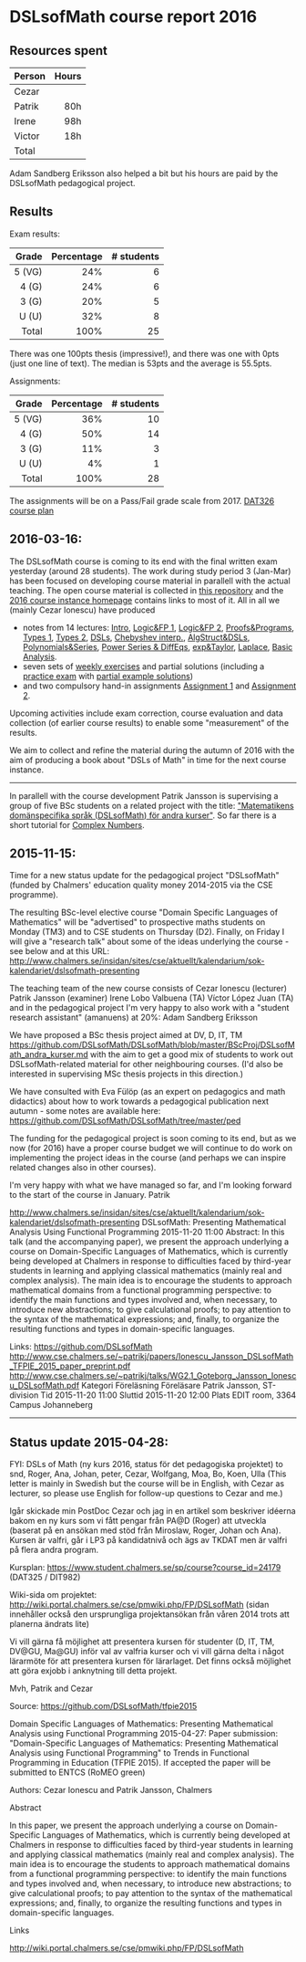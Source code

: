 # DSLsofMath course report 2016

## Resources spent

| Person | Hours |
| ------ | -----:|
| Cezar  |       |
| Patrik | 80h   |
| Irene  | 98h   |
| Victor | 18h   |
| Total  |       |

Adam Sandberg Eriksson also helped a bit but his hours are paid by the
DSLsofMath pedagogical project.

## Results

Exam results:

| Grade    | Percentage | # students |
| --------:| ----------:| ----------:|
|  5 (VG)  |        24% |          6 |
|  4 (G)   |        24% |          6 |
|  3 (G)   |        20% |          5 |
|  U (U)   |        32% |          8 |
| Total    |       100% |         25 |

There was one 100pts thesis (impressive!), and there was one with 0pts
(just one line of text). The median is 53pts and the average
is 55.5pts.

Assignments:

| Grade    | Percentage | # students |
| --------:| ----------:| ----------:|
| 5  (VG)  |       36%  |         10 |
| 4  (G)   |       50%  |         14 |
| 3  (G)   |       11%  |          3 |
| U  (U)   |        4%  |          1 |
| Total    |      100%  |         28 |

The assignments will be on a Pass/Fail grade scale from 2017.
[DAT326 course plan](https://www.student.chalmers.se/sp/course?course_id=24230)

## 2016-03-16:

The DSLsofMath course is coming to its end with the final written exam
yesterday (around 28 students). The work during study period 3
(Jan-Mar) has been focused on developing course material in parallell
with the actual teaching. The open course material is collected in
[this repository](https://github.com/DSLsofMath/DSLsofMath) and the
[2016 course instance homepage](../Course2016.md) contains links to
most of it. All in all we (mainly Cezar Ionescu) have produced

* notes from 14 lectures:
  [Intro](../Lectures/Lecture01.lhs),
  [Logic&FP 1](../Lectures/Lecture02.lhs),
  [Logic&FP 2](../Lectures/Lecture03.lhs),
  [Proofs&Programs](../Lectures/Lecture04.lhs),
  [Types 1](../Lectures/Lecture05.lhs),
  [Types 2](../Lectures/Lecture06.lhs),
  [DSLs](../Lectures/07/README.md),
  [Chebyshev interp.](../Lectures/Lecture08.pdf),
  [AlgStruct&DSLs](../Lectures/Lecture09.lhs),
  [Polynomials&Series](../Lectures/Lecture10.lhs),
  [Power Series & DiffEqs](../Lectures/Lecture11.lhs),
  [exp&Taylor](../Lectures/Lecture12.lhs),
  [Laplace](../Lectures/Lecture13.lhs),
  [Basic Analysis](../Lectures/BasicConcepts.lhs).
* seven sets of [weekly exercises](../Exercises/) and partial solutions (including a [practice exam](../Exam/PracticeExam.pdf) with [partial example solutions](../Exam/MockE.hs))
* and two compulsory hand-in assignments [Assignment 1](../Assignments/Assignment01.lhs) and [Assignment 2](../Assignments/Assignment02.lhs).

Upcoming activities include exam correction, course evaluation and
data collection (of earlier course results) to enable some
"measurement" of the results.

We aim to collect and refine the material during the autumn of 2016
with the aim of producing a book about "DSLs of Math" in time for the
next course instance.

----

In parallell with the course development Patrik Jansson is supervising
a group of five BSc students on a related project with the title:
["Matematikens domänspecifika språk (DSLsofMath) för andra
kurser"](https://github.com/DSLsofMath/BScProj). So far there is a
short tutorial for [Complex
Numbers](https://github.com/DSLsofMath/BScProj/blob/master/Tutorial/ComplexNumbers.lhs).

## 2015-11-15:

Time for a new status update for the pedagogical project "DSLsofMath" (funded by Chalmers' education quality money 2014-2015 via the CSE programme).

The resulting BSc-level elective course "Domain Specific Languages of Mathematics" will be "advertised" to prospective maths students on Monday (TM3) and to CSE students on Thursday (D2). Finally, on Friday I will give a "research talk" about some of the ideas underlying the course - see below and at this URL:
  http://www.chalmers.se/insidan/sites/cse/aktuellt/kalendarium/sok-kalendariet/dslsofmath-presenting

The teaching team of the new course consists of
  Cezar Ionescu (lecturer)
  Patrik Jansson (examiner)
  Irene Lobo Valbuena (TA)
  Víctor López Juan (TA)
and in the pedagogical project I'm very happy to also work with a "student research assistant" (amanuens) at 20%:
  Adam Sandberg Eriksson

We have proposed a BSc thesis project aimed at DV, D, IT, TM
  https://github.com/DSLsofMath/DSLsofMath/blob/master/BScProj/DSLsofMath_andra_kurser.md
with the aim to get a good mix of students to work out DSLsofMath-related material for other neighbouring courses.
(I'd also be interested in supervising MSc thesis projects in this direction.)

We have consulted with Eva Fülöp (as an expert on pedagogics and math didactics) about how to work towards a pedagogical publication next autumn - some notes are available here: https://github.com/DSLsofMath/DSLsofMath/tree/master/ped

The funding for the pedagogical project is soon coming to its end, but as we now (for 2016) have a proper course budget we will continue to do work on implementing the project ideas in the course (and perhaps we can inspire related changes also in other courses).

I'm very happy with what we have managed so far, and I'm looking forward to the start of the course in January.
  Patrik

http://www.chalmers.se/insidan/sites/cse/aktuellt/kalendarium/sok-kalendariet/dslsofmath-presenting
DSLsofMath: Presenting Mathematical Analysis Using Functional Programming
2015-11-20 11:00
Abstract:
In this talk (and the accompanying paper), we present the approach underlying a course on Domain-Specific Languages of Mathematics, which is currently being developed at Chalmers in response to difficulties faced by third-year students in learning and applying classical mathematics (mainly real and complex analysis). The main idea is to encourage the students to approach mathematical domains from a functional programming perspective: to identify the main functions and types involved and, when necessary, to introduce new abstractions; to give calculational proofs; to pay attention to the syntax of the mathematical expressions; and, finally, to organize the resulting functions and types in domain-specific languages.

Links:
https://github.com/DSLsofMath
http://www.cse.chalmers.se/~patrikj/papers/Ionescu_Jansson_DSLsofMath_TFPIE_2015_paper_preprint.pdf
http://www.cse.chalmers.se/~patrikj/talks/WG2.1_Goteborg_Jansson_Ionescu_DSLsofMath.pdf
Kategori Föreläsning
Föreläsare Patrik Jansson, ST-division
Tid 2015-11-20 11:00
Sluttid 2015-11-20 12:00
Plats EDIT room, 3364
Campus Johanneberg

----------------------------------------------------------------

## Status update 2015-04-28:

FYI: DSLs of Math (ny kurs 2016, status för det pedagogiska projektet)
to snd, Roger, Ana, Johan, peter, Cezar, Wolfgang, Moa, Bo, Koen, Ulla
(This letter is mainly in Swedish but the course will be in English, with Cezar as lecturer, so please use English for follow-up questions to Cezar and me.)

Igår skickade min PostDoc Cezar och jag in en artikel som beskriver idéerna bakom en ny kurs som vi fått pengar från PA@D (Roger) att utveckla (baserat på en ansökan med stöd från Miroslaw, Roger, Johan och Ana). Kursen är valfri, går i LP3 på kandidatnivå och ägs av TKDAT men är valfri på flera andra program.

Kursplan:
  https://www.student.chalmers.se/sp/course?course_id=24179
  (DAT325 / DIT982)

Wiki-sida om projektet:
  http://wiki.portal.chalmers.se/cse/pmwiki.php/FP/DSLsofMath
  (sidan innehåller också den ursprungliga projektansökan från våren 2014 trots att planerna ändrats lite)

Vi vill gärna få möjlighet att presentera kursen för studenter (D, IT, TM, DV@GU, Ma@GU) inför val av valfria kurser och vi vill gärna delta i något lärarmöte för att presentera kursen för lärarlaget. Det finns också möjlighet att göra exjobb i anknytning till detta projekt.

Mvh,
  Patrik and Cezar

Source: https://github.com/DSLsofMath/tfpie2015

Domain Specific Languages of Mathematics: Presenting Mathematical Analysis using Functional Programming
2015-04-27: Paper submission: "Domain-Specific Languages of Mathematics: Presenting Mathematical Analysis using Functional Programming" to Trends in Functional Programming in Education (TFPIE 2015). If accepted the paper will be submitted to ENTCS (RoMEO green)

Authors: Cezar Ionescu and Patrik Jansson, Chalmers

Abstract

In this paper, we present the approach underlying a course on Domain-Specific Languages of Mathematics, which is currently being developed at Chalmers in response to difficulties faced by third-year students in learning and applying classical mathematics (mainly real and complex analysis). The main idea is to encourage the students to approach mathematical domains from a functional programming perspective: to identify the main functions and types involved and, when necessary, to introduce new abstractions; to give calculational proofs; to pay attention to the syntax of the mathematical expressions; and, finally, to organize the resulting functions and types in domain-specific languages.

Links

http://wiki.portal.chalmers.se/cse/pmwiki.php/FP/DSLsofMath
